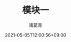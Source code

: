 ---
date: 2021-05-05T12:00:56+09:00
description: "互联网和传输层协议"
image: "images/recommend_site/xingyouji.jpg"
title: "模块一"
author: 诸葛青
authorEmoji: 🎅
pinned: false
tags:
- 
series:
- 
---